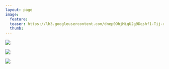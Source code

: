 ```yaml
---
layout: page
image:
  feature:
  teaser: https://lh3.googleusercontent.com/dnep0OhjMiqU2g9Dqshf1-Tij-rJnDMc-iWV_4jLDZo=w245
  thumb:
---
```


[![](https://lh3.googleusercontent.com/WPvwmcPMW5ZhmlJCaYMBEeRr5MjmGJGhNmEWBYL6EFY=w800)](https://lh3.googleusercontent.com/WPvwmcPMW5ZhmlJCaYMBEeRr5MjmGJGhNmEWBYL6EFY=s0)

[![](https://lh3.googleusercontent.com/h4FlK_bq_pytUmVkBCvRnuOUyCg51QuR4J6vO9YRSW8=w800)](https://lh3.googleusercontent.com/h4FlK_bq_pytUmVkBCvRnuOUyCg51QuR4J6vO9YRSW8=s0)

[![](https://lh3.googleusercontent.com/RHhV9DLm540mVAT0fHId1kXWuCoAprUVemIXm-MZf54=w800)](https://lh3.googleusercontent.com/RHhV9DLm540mVAT0fHId1kXWuCoAprUVemIXm-MZf54=s0)
